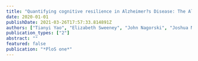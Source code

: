 ```yaml
---
title: "Quantifying cognitive resilience in Alzheimer?s Disease: The Alzheimer?s Disease Cognitive Resilience Score"
date: 2020-01-01
publishDate: 2021-03-26T17:57:33.814891Z
authors: ["Tianyi Yao", "Elizabeth Sweeney", "John Nagorski", "Joshua M Shulman", "Genevera I Allen"]
publication_types: ["2"]
abstract: ""
featured: false
publication: "*PloS one*"
---
```


